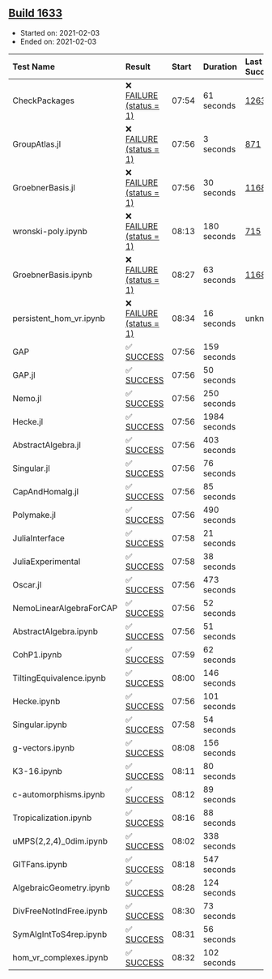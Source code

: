 ## [Build 1633](https://oscarci.mathematik.uni-kl.de/job/oscar-stable/1633/)

* Started on: 2021-02-03
* Ended on: 2021-02-03

| Test Name    | Result | Start | Duration | Last Success | First Failure |
|:-------------|:-------|:------|:---------|:-------------|:--------------|
| CheckPackages | ❌ [FAILURE (status = 1)](https://oscarci.mathematik.uni-kl.de/job/oscar-stable/1633/artifact/logs/build-1633/CheckPackages.log) | 07:54 | 61 seconds | [1263](https://oscarci.mathematik.uni-kl.de/job/oscar-stable/1263/) | [1264](https://oscarci.mathematik.uni-kl.de/job/oscar-stable/1264/) |
| GroupAtlas.jl | ❌ [FAILURE (status = 1)](https://oscarci.mathematik.uni-kl.de/job/oscar-stable/1633/artifact/logs/build-1633/GroupAtlas.jl.log) | 07:56 | 3 seconds | [871](https://oscarci.mathematik.uni-kl.de/job/oscar-stable/871/) | [872](https://oscarci.mathematik.uni-kl.de/job/oscar-stable/872/) |
| GroebnerBasis.jl | ❌ [FAILURE (status = 1)](https://oscarci.mathematik.uni-kl.de/job/oscar-stable/1633/artifact/logs/build-1633/GroebnerBasis.jl.log) | 07:56 | 30 seconds | [1168](https://oscarci.mathematik.uni-kl.de/job/oscar-stable/1168/) | [1169](https://oscarci.mathematik.uni-kl.de/job/oscar-stable/1169/) |
| wronski-poly.ipynb | ❌ [FAILURE (status = 1)](https://oscarci.mathematik.uni-kl.de/job/oscar-stable/1633/artifact/logs/build-1633/wronski-poly.ipynb.log) | 08:13 | 180 seconds | [715](https://oscarci.mathematik.uni-kl.de/job/oscar-stable/715/) | [716](https://oscarci.mathematik.uni-kl.de/job/oscar-stable/716/) |
| GroebnerBasis.ipynb | ❌ [FAILURE (status = 1)](https://oscarci.mathematik.uni-kl.de/job/oscar-stable/1633/artifact/logs/build-1633/GroebnerBasis.ipynb.log) | 08:27 | 63 seconds | [1168](https://oscarci.mathematik.uni-kl.de/job/oscar-stable/1168/) | [1169](https://oscarci.mathematik.uni-kl.de/job/oscar-stable/1169/) |
| persistent_hom_vr.ipynb | ❌ [FAILURE (status = 1)](https://oscarci.mathematik.uni-kl.de/job/oscar-stable/1633/artifact/logs/build-1633/persistent_hom_vr.ipynb.log) | 08:34 | 16 seconds | unknown | unknown |
| GAP | ✅ [SUCCESS](https://oscarci.mathematik.uni-kl.de/job/oscar-stable/1633/artifact/logs/build-1633/GAP.log) | 07:56 | 159 seconds |  |  |
| GAP.jl | ✅ [SUCCESS](https://oscarci.mathematik.uni-kl.de/job/oscar-stable/1633/artifact/logs/build-1633/GAP.jl.log) | 07:56 | 50 seconds |  |  |
| Nemo.jl | ✅ [SUCCESS](https://oscarci.mathematik.uni-kl.de/job/oscar-stable/1633/artifact/logs/build-1633/Nemo.jl.log) | 07:56 | 250 seconds |  |  |
| Hecke.jl | ✅ [SUCCESS](https://oscarci.mathematik.uni-kl.de/job/oscar-stable/1633/artifact/logs/build-1633/Hecke.jl.log) | 07:56 | 1984 seconds |  |  |
| AbstractAlgebra.jl | ✅ [SUCCESS](https://oscarci.mathematik.uni-kl.de/job/oscar-stable/1633/artifact/logs/build-1633/AbstractAlgebra.jl.log) | 07:56 | 403 seconds |  |  |
| Singular.jl | ✅ [SUCCESS](https://oscarci.mathematik.uni-kl.de/job/oscar-stable/1633/artifact/logs/build-1633/Singular.jl.log) | 07:56 | 76 seconds |  |  |
| CapAndHomalg.jl | ✅ [SUCCESS](https://oscarci.mathematik.uni-kl.de/job/oscar-stable/1633/artifact/logs/build-1633/CapAndHomalg.jl.log) | 07:56 | 85 seconds |  |  |
| Polymake.jl | ✅ [SUCCESS](https://oscarci.mathematik.uni-kl.de/job/oscar-stable/1633/artifact/logs/build-1633/Polymake.jl.log) | 07:56 | 490 seconds |  |  |
| JuliaInterface | ✅ [SUCCESS](https://oscarci.mathematik.uni-kl.de/job/oscar-stable/1633/artifact/logs/build-1633/JuliaInterface.log) | 07:58 | 21 seconds |  |  |
| JuliaExperimental | ✅ [SUCCESS](https://oscarci.mathematik.uni-kl.de/job/oscar-stable/1633/artifact/logs/build-1633/JuliaExperimental.log) | 07:58 | 38 seconds |  |  |
| Oscar.jl | ✅ [SUCCESS](https://oscarci.mathematik.uni-kl.de/job/oscar-stable/1633/artifact/logs/build-1633/Oscar.jl.log) | 07:56 | 473 seconds |  |  |
| NemoLinearAlgebraForCAP | ✅ [SUCCESS](https://oscarci.mathematik.uni-kl.de/job/oscar-stable/1633/artifact/logs/build-1633/NemoLinearAlgebraForCAP.log) | 07:56 | 52 seconds |  |  |
| AbstractAlgebra.ipynb | ✅ [SUCCESS](https://oscarci.mathematik.uni-kl.de/job/oscar-stable/1633/artifact/logs/build-1633/AbstractAlgebra.ipynb.log) | 07:56 | 51 seconds |  |  |
| CohP1.ipynb | ✅ [SUCCESS](https://oscarci.mathematik.uni-kl.de/job/oscar-stable/1633/artifact/logs/build-1633/CohP1.ipynb.log) | 07:59 | 62 seconds |  |  |
| TiltingEquivalence.ipynb | ✅ [SUCCESS](https://oscarci.mathematik.uni-kl.de/job/oscar-stable/1633/artifact/logs/build-1633/TiltingEquivalence.ipynb.log) | 08:00 | 146 seconds |  |  |
| Hecke.ipynb | ✅ [SUCCESS](https://oscarci.mathematik.uni-kl.de/job/oscar-stable/1633/artifact/logs/build-1633/Hecke.ipynb.log) | 07:56 | 101 seconds |  |  |
| Singular.ipynb | ✅ [SUCCESS](https://oscarci.mathematik.uni-kl.de/job/oscar-stable/1633/artifact/logs/build-1633/Singular.ipynb.log) | 07:58 | 54 seconds |  |  |
| g-vectors.ipynb | ✅ [SUCCESS](https://oscarci.mathematik.uni-kl.de/job/oscar-stable/1633/artifact/logs/build-1633/g-vectors.ipynb.log) | 08:08 | 156 seconds |  |  |
| K3-16.ipynb | ✅ [SUCCESS](https://oscarci.mathematik.uni-kl.de/job/oscar-stable/1633/artifact/logs/build-1633/K3-16.ipynb.log) | 08:11 | 80 seconds |  |  |
| c-automorphisms.ipynb | ✅ [SUCCESS](https://oscarci.mathematik.uni-kl.de/job/oscar-stable/1633/artifact/logs/build-1633/c-automorphisms.ipynb.log) | 08:12 | 89 seconds |  |  |
| Tropicalization.ipynb | ✅ [SUCCESS](https://oscarci.mathematik.uni-kl.de/job/oscar-stable/1633/artifact/logs/build-1633/Tropicalization.ipynb.log) | 08:16 | 88 seconds |  |  |
| uMPS(2,2,4)_0dim.ipynb | ✅ [SUCCESS](https://oscarci.mathematik.uni-kl.de/job/oscar-stable/1633/artifact/logs/build-1633/uMPS-2-2-4-_0dim.ipynb.log) | 08:02 | 338 seconds |  |  |
| GITFans.ipynb | ✅ [SUCCESS](https://oscarci.mathematik.uni-kl.de/job/oscar-stable/1633/artifact/logs/build-1633/GITFans.ipynb.log) | 08:18 | 547 seconds |  |  |
| AlgebraicGeometry.ipynb | ✅ [SUCCESS](https://oscarci.mathematik.uni-kl.de/job/oscar-stable/1633/artifact/logs/build-1633/AlgebraicGeometry.ipynb.log) | 08:28 | 124 seconds |  |  |
| DivFreeNotIndFree.ipynb | ✅ [SUCCESS](https://oscarci.mathematik.uni-kl.de/job/oscar-stable/1633/artifact/logs/build-1633/DivFreeNotIndFree.ipynb.log) | 08:30 | 73 seconds |  |  |
| SymAlgIntToS4rep.ipynb | ✅ [SUCCESS](https://oscarci.mathematik.uni-kl.de/job/oscar-stable/1633/artifact/logs/build-1633/SymAlgIntToS4rep.ipynb.log) | 08:31 | 56 seconds |  |  |
| hom_vr_complexes.ipynb | ✅ [SUCCESS](https://oscarci.mathematik.uni-kl.de/job/oscar-stable/1633/artifact/logs/build-1633/hom_vr_complexes.ipynb.log) | 08:32 | 102 seconds |  |  |
